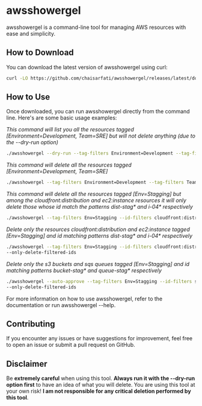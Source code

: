 # awsshowergel

awsshowergel is a command-line tool for managing AWS resources with ease and simplicity.

## How to Download

You can download the latest version of awsshowergel using curl:

```bash
curl -LO https://github.com/chaisarfati/awsshowergel/releases/latest/download/awsshowergel
```

## How to Use
Once downloaded, you can run awsshowergel directly from the command line. 
Here's are some basic usage examples:

_This command will list you all the resources tagged [Environment=Development, Team=SRE] but will not delete anything 
(due to the --dry-run option)_ 
```bash
./awsshowergel --dry-run --tag-filters Environment=Development --tag-filters Team=SRE
```

_This command will delete all the resources tagged [Environment=Development, Team=SRE]_
```bash
./awsshowergel --tag-filters Environment=Development --tag-filters Team=SRE
```

_This command will delete all the resources tagged [Env=Stagging] but among the cloudfront:distribution and ec2:instance 
resources it will only delete those whose id match the patterns dist-stag* and i-04* respectively_
```bash
./awsshowergel --tag-filters Env=Stagging --id-filters cloudfront:distribution=dist-stag* --id-filters ec2:instance=i-04*
```

_Delete only the resources cloudfront:distribution and ec2:instance tagged [Env=Stagging] and id matching patterns dist-stag* and i-04* respectively_ 
```bash
./awsshowergel --tag-filters Env=Stagging --id-filters cloudfront:distribution=dist-stag* --id-filters ec2:instance=i-04* 
--only-delete-filtered-ids
```

_Delete only the s3 buckets and sqs queues tagged [Env=Stagging] and id matching patterns bucket-stag* and queue-stag* respectively_ 

```bash
./awsshowergel --auto-approve --tag-filters Env=Stagging --id-filters s3:s3=bucket-stag* --id-filters sqs:sqs=queue-stag* 
--only-delete-filtered-ids
```

For more information on how to use awsshowergel, refer to the documentation or run awsshowergel --help.

## Contributing
If you encounter any issues or have suggestions for improvement, feel free to open an issue or submit a pull request on GitHub.

## Disclaimer
Be **extremely careful** when using this tool. 
**Always run it with the --dry-run option first** to have an idea of what you will delete.
You are using this tool at your own risk! **I am not responsible for any critical deletion performed by this tool**.

